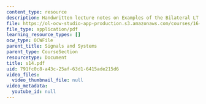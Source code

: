 ```yaml
---
content_type: resource
description: Handwritten lecture notes on Examples of the Bilateral LT.
file: https://ol-ocw-studio-app-production.s3.amazonaws.com/courses/16-01-unified-engineering-i-ii-iii-iv-fall-2005-spring-2006/791fc0c8a43c25af63d16415ade215d6_s14.pdf
file_type: application/pdf
learning_resource_types: []
ocw_type: OCWFile
parent_title: Signals and Systems
parent_type: CourseSection
resourcetype: Document
title: s14.pdf
uid: 791fc0c8-a43c-25af-63d1-6415ade215d6
video_files:
  video_thumbnail_file: null
video_metadata:
  youtube_id: null
---
```


